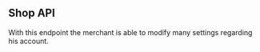 ## Shop API

With this endpoint the merchant is able to modify many settings regarding his account. 